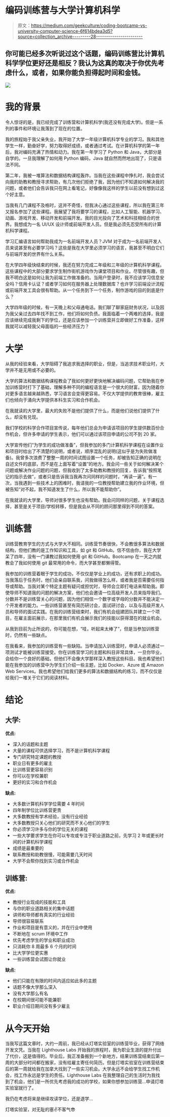 # 编码训练营与大学计算机科学

> 原文：<https://medium.com/geekculture/coding-bootcamp-vs-university-computer-science-6f614bdea3d5?source=collection_archive---------28----------------------->

## 你可能已经多次听说过这个话题，编码训练营比计算机科学学位更好还是相反？我认为这真的取决于你优先考虑什么，或者，如果你能负担得起时间和金钱。

![](img/cddd60f635f3f113b2fa606f5dda9724.png)

# **我的背景**

令人惊讶的是，我已经完成了训练营和计算机科学(我还没有完成大学)。但是一系列的事件和环境让我落到了现在的位置。

我的旅程始于我父亲失业，我开始了大学一年级计算机科学专业的学习。我和其他学生一样，勤奋好学，努力取得好成绩，或者通过考试。在计算机科学的第一年后，我对编码充满了热情和动力。我在第一年学习了 Python 和 Java，大部分是自学的。一旦我理解了如何用 Python 编码，Java 就自然而然地出现了，只是语法不同。

第二年，我被一堆算法和数据结构课程轰炸。当我在这些课程中挣扎时，我会尝试向我的助教和教授寻求帮助，有几次他们拒绝了我，因为他们不知道如何解决我的问题，或者他们会告诉我只在网上看笔记，好像像我这样的学生以前没有想到过这个好主意。

当我有几门课程不及格时，这并不奇怪，但我决心通过这些课程，所以我在第三年又报名参加了这些课程。我展望了我将要学习的课程，比如人工智能、机器学习、动画、游戏开发、移动开发和前端开发。我的目光投向了艺术和科技相结合的世界。我想成为一名 UI/UX 设计师或前端开发人员。但是我必须先忍受所有的计算机科学课程。

学习汇编语言如何帮助我成为一名前端开发人员？JVM 对于成为一名前端开发人员来说甚至有必要学习吗？这些是我在大学里必须学习的语言，我甚至不明白它们与前端开发的世界有什么关系。

在大学四年级快结束的时候，我还在努力完成二年级和三年级的计算机科学课程。这些课程中的大部分要求学生制作街机游戏作为课堂项目和作业。尽管很有趣，但我不明白这是如何让我为前端工作做准备的。当用户登录时，我不应该学习信息安全吗？信用卡认证？或者学习如何在服务器上处理数据库？也许学习前端设计流程或前端开发工具会很有帮助。从一个任务到下一个任务，制作游戏的目的到底是什么？

大学四年级的时候，有一天晚上和父母通电话。我们聊了聊家庭财务状况，以及因为我父亲过去四年找不到工作，他们将如何负债。我面临着一个两难的选择，我是应该继续完成我剩下的学位，还是应该参加一个训练营并立即做好工作准备，这样我就可以减轻我父母面临的一些经济压力？

# **大学**

从我的经验来看，大学阻碍了我追求我选择的职业，但是，当追求技术职业时，大学并不是无用或不必要的。

大学的算法和数据结构课程教会了我如何更好更快地解决编码问题，它帮助我在参加训练营时打下了基础，理解多种不同的编程语言是一个很大的财富，因为随着你对更多语言越来越熟悉，学习语言会变得更容易。不仅大学提供的教育很棒，雇主们也倾向于涌向大学提供本科生实习和合作机会。

在我就读的大学里，最大的失败不是他们提供了什么，而是他们说他们提供了什么，却没有兑现。

我们学校的科学合作项目宣传说，每年他们总会为申请该项目的学生提供数百份合作机会，但许多申请的学生表示，他们可以通过该项目申请的公司不到 20 家。

大学宣传他们“为学生的成功做准备”，但我参加的多门计算机科学课程在设置作业和项目时给出了不清楚的说明，或者说，顺序混乱的说明(这似乎是为失败做准备)。我曾多次浪费了整整一周的时间试图设置一个任务，却被告知正确的说明在自述文件的底部，而不是在上面写着“设置”的地方。我会问一些关于如何解决某个问题或解决作业问题的问题，但我收到了太多助教和教授的回复，告诉我“按照笔记的指示去做”，或者只是告诉我当我再次问同样的问题时，“再读一遍”。有一次，当我遇到一些技术上的困难时，我请我的一位教授帮助建立我的作业环境，但被告知“对不起，我不知道发生了什么，所以我不能帮助你”。

在我就读的大学里，导师对很多学生也没有帮助。我会问同样的问题，关于课程选择，甚至是关于项目/学校转移，但是我会从不同的顾问那里得到不同的答案。

# 训练营

训练营教育学生的方式与大学大不相同。训练营节奏很快，不会教很多算法和数据结构，但他们教的是工作知识和工具，如 git 和 GitHub。信不信由你，我在大学呆了四年，没有一门课教过我如何使用 git 和 GitHub。Bootcamp 在一天之内就教会了我如何使用 git 最常用的命令，而大学甚至都懒得管。

我参加的训练营着眼于学生的成功，不仅仅是学业上的成功，还有求职上的成功。当我落后于任务时，他们会亲自联系我，问我做得怎么样，或者我是否需要任何指导或帮助。当我对某个特定主题有疑问或担忧时，导师会立即打电话来帮助我。即使导师不知道我的问题的解决方案，他们也会邀请一位高级开发人员来指导我们。分数并不是训练营关心的问题，因为他们相信一个数字或字母的分数并不能决定一个开发者的能力。一些训练营甚至有简历研讨会，面试研讨会，以及与高级开发人员和导师的面试实践。在我的训练营结束时，我们有机会组建团队并建立一个项目，在雇主面前展示，在那里我们有机会展示我们的技能以获得潜在的就业机会。

从我到目前为止所说的，你可能在想，“哇，听起来太棒了”，但是当参加训练营时，仍然有一些缺点。

在我看来，我参加的训练营有一些缺陷。当申请加入训练营时，申请人必须通过一项测试才能被训练营接受。你在训练营学习的主题和科目非常具体，一旦你毕业，会给你一个良好的基础，但他们不会像大学那样深入教授这些科目。我也希望他们能在我参加的训练营中为学生们介绍一些主题，比如 Docker、Azure 或 Amazon Web Services。我也希望他们给我们更多的算法和数据结构的练习，而不仅仅是给我们一堆关于它们的阅读材料。

# 结论

## 大学:

**优点:**

*   深入的话题和主题
*   大量的课程可供选择学习，而不是计算机科学课程
*   专门研究特定课题的教授
*   职业日有更多的雇主
*   比训练营更容易识别
*   你可以在学校兼职
*   更好的实习和合作机会

**缺点:**

*   大多数计算机科学学位需要 4 年时间
*   四年制学位比训练营更贵
*   大多数教授有学术经验，没有行业经验
*   大多数教授只关心他们的研究而不关心他们的学生
*   你必须学习许多与你的学位无关的课程
*   一些大学要求学生在你可以专攻或专注于职业道路之前，先学习 2 年或更长时间的计算机科学课程
*   成绩是最重要的
*   联系教授和助教很慢，可能需要几天时间
*   大学不会帮你找到实习或合作机会

## 训练营:

**优点:**

*   教授行业现成的技能和工具
*   与你的职业道路相关的集中话题
*   讲师和导师都有真实的行业经验
*   导师很容易联系
*   作业和项目是有意义的，并在行业中使用
*   不断地在 scrum 环境中工作
*   优先考虑学生的学业和职业成功
*   只消耗你 8 周最多 6 个月的时间
*   比大学学位更实惠
*   一些训练营会试图让你就业

**缺点:**

*   他们只能在有限的时间内适应如此多的主题
*   话题不像大学那么深入
*   没有大学那么有名
*   在校期间很可能不能兼职
*   职业介绍日期间没有多少雇主

# 从今天开始

当我写这篇文章时，大约一周前，我已经从灯塔实验室的训练营毕业，获得了网络开发文凭。当我在 Lighthouse Labs 开始我的旅程时，我为职业生涯的提升付出了代价，这是值得的。毕业后，我正准备搬到一个新地方，结果训练营结束后第一周的大部分时间都在搬家，没有给雇主寄任何简历。但是灯塔实验室在训练营结束后的第一周就给我在加拿大找到了一些实习机会。大学永远不会给学生找工作机会，找工作永远是学生的责任。Lighthouse Labs 在我整理自己的生活时为我找到了机会，他们是一所优先考虑我的成功的学校，如果你想参加训练营…申请灯塔实验室就行了。

我仍在考虑将来是继续攻读学位，还是退学…

灯塔实验室，对无耻的塞✌️不客气😎